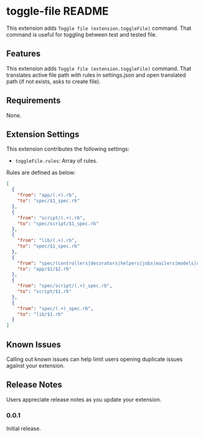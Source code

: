# toggle-file README

This extension adds `Toggle file (extension.toggleFile)` command. That command is useful for toggling between test and tested file.

## Features

This extension adds `Toggle file (extension.toggleFile)` command.
That translates active file path with rules in settings.json and open translated path (if not exists, asks to create file).

## Requirements

None.

## Extension Settings

This extension contributes the following settings:

* `toggleFile.rules`: Array of rules.

Rules are defined as below:

```json
[
  {
    "from": "app/(.+).rb",
    "to": "spec/$1_spec.rb"
  },
  {
    "from": "script/(.+).rb",
    "to": "spec/script/$1_spec.rb"
  },
  {
    "from": "lib/(.+).rb",
    "to": "spec/$1_spec.rb"
  },
  {
    "from": "spec/(controllers|decorators|helpers|jobs|mailers|models|uploaders|validators|views)/(.+)_spec.rb",
    "to": "app/$1/$2.rb"
  },
  {
    "from": "spec/script/(.+)_spec.rb",
    "to": "script/$1.rb"
  },
  {
    "from": "spec/(.+)_spec.rb",
    "to": "lib/$1.rb"
  }
]
```

## Known Issues

Calling out known issues can help limit users opening duplicate issues against your extension.

## Release Notes

Users appreciate release notes as you update your extension.

### 0.0.1

Initial release.
